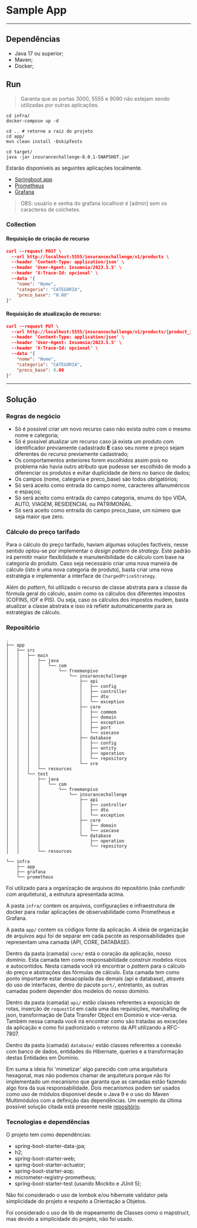 # Sample App

---

## Dependências

* Java 17 ou superior;
* Maven;
* Docker;

## Run

> Garanta que as portas 3000, 5555 e 9090 não estejam sendo utilizadas por outras aplicações.

```shell
cd infra/
docker-compose up -d
```

```shell
cd .. # retorne a raiz do projeto 
cd app/ 
mvn clean install -DskipTests

cd target/
java -jar insurancechallenge-0.0.1-SNAPSHOT.jar
```

Estarão disponíveis as seguintes aplicações localmente.

- [Springboot app](http://localhost:5555/insurancechallenge/v1/products)
- [Prometheus](http://localhost:9090/)
- [Grafana](http://localhost:3000/d/fb176c76-970f-443b-8242-2dd0eab8834b/metricas-aplicacao?orgId=1&refresh=1m)

> OBS: usuário e senha do grafana localhost é [admin] sem os caracteres de colchetes.

### Collection

#### Requisição de criação de recurso

```json
curl --request POST \
  --url http://localhost:5555/insurancechallenge/v1/products \
  --header 'Content-Type: application/json' \
  --header 'User-Agent: Insomnia/2023.5.5' \
  --header 'X-Trace-Id: opcional' \
  --data '{
    "nome": "Nome",
    "categoria": "CATEGORIA",
    "preco_base": "0.00"
}'
```

#### Requisição de atualização de recurso:

```json
curl --request PUT \
  --url http://localhost:5555/insurancechallenge/v1/products/{product_id} \
  --header 'Content-Type: application/json' \
  --header 'User-Agent: Insomnia/2023.5.5' \
  --header 'X-Trace-Id: opcional' \
  --data '{
    "nome": "Nome",
    "categoria": "CATEGORIA",
    "preco_base": 0.00
}'
```

---

## Solução

### Regras de negócio

 - Só é possível criar um novo recurso caso não exista outro com o mesmo nome e categoria;
 - Só é possível atualizar um recurso caso já exista um produto com identificador previamente cadastrado **E** caso seu nome e preço sejam diferentes do recurso previamente cadastrado;
 - Os comportamentos anteriores forem escolhidos assim pois no problema não havia outro atributo que pudesse ser escolhido de modo a diferenciar os produtos e evitar duplicidade de itens no banco de dados;
 - Os campos (nome, categoria e preco_base) são todos obrigatórios;
 - Só será aceito como entrada do campo nome, caracteres alfanuméricos e espaços;
 - Só será aceito como entrada do campo categoria, enums do tipo VIDA, AUTO, VIAGEM, RESIDENCIAL ou PATRIMONIAL.
 - Só será aceito como entrada do campo preco_base, um número que seja maior que zero.

### Cálculo do preço tarifado

Para o cálculo do preço tarifado, haviam algumas soluções factíveis, nesse sentido optou-se por implementar o *design pattern* de *strategy*. Este padrão irá permitir maior flexibilidade e manutenibilidade do cálculo com base na categoria do produto. Caso seja necessário criar uma nova maneira de cálculo (isto é uma nova categoria de produto), basta criar uma nova estratégia e implementar a interface de `ChargedPriceStrategy`.

Além do *pattern*, foi utilizado o recurso de classe abstrata para a classe da fórmula geral do cálculo, assim como os cálculos dos diferentes impostos (COFINS, IOF e PIS). Ou seja, caso os cálculos dos impostos mudem, basta atualizar a classe abstrata e isso irá refletir automaticamente para as estratégias de cálculo.

### Repositório

```shell
.
├── app
│   ├── src
│   │   ├── main
│   │   │   ├── java
│   │   │   │   └── com
│   │   │   │       └── freemanpivo
│   │   │   │           └── insurancechallenge
│   │   │   │               ├── api
│   │   │   │               │   ├── config
│   │   │   │               │   ├── controller
│   │   │   │               │   ├── dto
│   │   │   │               │   └── exception
│   │   │   │               ├── core
│   │   │   │               │   ├── commom
│   │   │   │               │   ├── domain
│   │   │   │               │   ├── exception
│   │   │   │               │   ├── port
│   │   │   │               │   └── usecase
│   │   │   │               ├── database
│   │   │   │               │   ├── config
│   │   │   │               │   ├── entity
│   │   │   │               │   ├── operation
│   │   │   │               │   └── repository
│   │   │   │               └── sre
│   │   │   └── resources
│   │   └── test
│   │       ├── java
│   │       │   └── com
│   │       │       └── freemanpivo
│   │       │           └── insurancechallenge
│   │       │               ├── api
│   │       │               │   ├── controller
│   │       │               │   ├── dto
│   │       │               │   └── exception
│   │       │               ├── core
│   │       │               │   ├── domain
│   │       │               │   └── usecase
│   │       │               └── database
│   │       │                   ├── operation
│   │       │                   └── repository
│   │       └── resources

└── infra
    ├── app
    ├── grafana
    └── prometheus

```

Foi utilizado para a organização de arquivos do repositório (não confundir com arquitetura), a estrutura apresentada acima.

A pasta `infra/` contem os arquivos, configurações e infraestrutura de docker para rodar aplicações de observabilidade como Prometheus e Grafana.

A pasta `app/` contem os códigos fonte da aplicação. A ideia de organização de arquivos aqui foi de separar em cada pacote as responsabilidades que representam uma camada (API, CORE, DATABASE). 

Dentro da pasta (camada) `core/` está o coração da aplicação, nosso domínio. Esta camada tem como responsabilidade construir modelos ricos e autocontidos. Nesta camada você irá encontrar o *pattern* para o cálculo do preço e abstrações das fórmulas de cálculo. Esta camada tem como ponto importante estar desacoplada das demais (api e database), através do uso de interfaces, dentro do pacote `port/`, entretanto, as outras camadas podem depender dos modelos do nosso domínio. 

Dentro da pasta (camada) `api/` estão classes referentes a exposição de rotas, inserção de `requestId` em cada uma das requisições, marshalling de json, transformação de Data Transfer Object em Domínio e vice-versa. Também nessa camada você irá encontrar como são tratadas as exceções da aplicação e como foi padronizado o retorno da API utilizando a RFC-7807.

Dentro da pasta (camada) `database/` estão classes referentes a conexão com banco de dados, entidades do Hibernate, queries e a transformação destas Entidades em Domínio.

Em suma a ideia foi 'mimetizar' algo parecido com uma arquitetura hexagonal, mas não podemos chamar de arquitetura porque não foi implementado um mecanismo que garanta que as camadas estão fazendo algo fora da sua responsabilidade. Dois mecanismos podem ser usados como  uso de módulos disponível desde o Java 9 e o uso do Maven Multimódulos com a definição das dependências. Um exemplo da última possível solução citada está presente neste [repositório](https://github.com/freemanpivo/java-multimodule).

### Tecnologias e dependências

O projeto tem como dependências:

- spring-boot-starter-data-jpa;
- h2;
- spring-boot-starter-web;
- spring-boot-starter-actuator;
- spring-boot-starter-aop;
- micrometer-registry-prometheus;
- spring-boot-starter-test (usando Mockito e JUnit 5);

Não foi considerado o uso de lombok e/ou hibernate validator pela simplicidade do projeto e *respeito* a Orientação a Objetos.

Foi considerado o uso de lib de mapeamento de Classes como o mapstruct, mas devido a simplicidade do projeto, não foi usado.